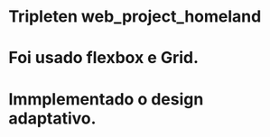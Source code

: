 # Tripleten web_project_homeland

# Foi usado flexbox e Grid. 

# Immplementado o design adaptativo.
